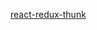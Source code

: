 [react-redux-thunk](https://www.lucidchart.com/invitations/accept/ba219025-6c4b-4859-8728-cfcc55eb0894)
